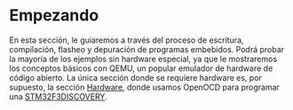 # Empezando

En esta sección, le guiaremos a través del proceso de escritura, compilación, flasheo y depuración de programas embebidos. Podrá probar la mayoría de los ejemplos sin hardware especial, ya que le mostraremos los conceptos básicos con QEMU, un popular emulador de hardware de código abierto. La única sección donde se requiere hardware es, por supuesto, la sección [Hardware](./hardware.md),
donde usamos OpenOCD para programar una [STM32F3DISCOVERY].

[STM32F3DISCOVERY]: http://www.st.com/en/evaluation-tools/stm32f3discovery.html
